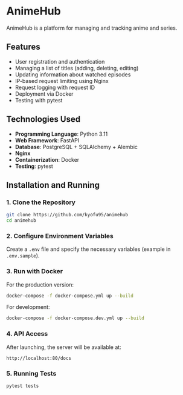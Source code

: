 # AnimeHub

AnimeHub is a platform for managing and tracking anime and series.

## Features
- User registration and authentication
- Managing a list of titles (adding, deleting, editing)
- Updating information about watched episodes
- IP-based request limiting using Nginx
- Request logging with request ID
- Deployment via Docker
- Testing with pytest

## Technologies Used
- **Programming Language**: Python 3.11
- **Web Framework**: FastAPI
- **Database**: PostgreSQL + SQLAlchemy + Alembic
- **Nginx**
- **Containerization**: Docker
- **Testing**: pytest

## Installation and Running

### 1. Clone the Repository
```sh
git clone https://github.com/kyofu95/animehub
cd animehub
```

### 2. Configure Environment Variables
Create a `.env` file and specify the necessary variables (example in `.env.sample`).

### 3. Run with Docker
For the production version:
```sh
docker-compose -f docker-compose.yml up --build
```
For development:
```sh
docker-compose -f docker-compose.dev.yml up --build
```

### 4. API Access
After launching, the server will be available at:
```
http://localhost:80/docs
```

### 5. Running Tests
```sh
pytest tests
```
